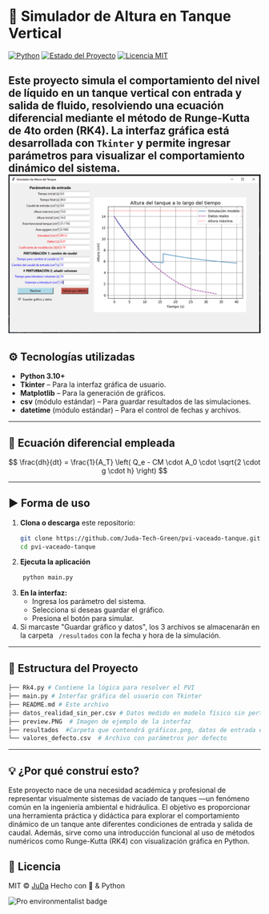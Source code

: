 # 🚰 Simulador de Altura en Tanque Vertical

[![Python](https://img.shields.io/badge/Python-3.10+-blue.svg)](https://www.python.org/)
[![Estado del Proyecto](https://img.shields.io/badge/Estado-En%20desarrollo-yellow)]()
[![Licencia MIT](https://img.shields.io/badge/Licencia-MIT-green.svg)](LICENSE)

Este proyecto simula el comportamiento del nivel de líquido en un tanque vertical con entrada y salida de fluido, resolviendo una ecuación diferencial mediante el método de Runge-Kutta de 4to orden (RK4). La interfaz gráfica está desarrollada con `Tkinter` y permite ingresar parámetros para visualizar el comportamiento dinámico del sistema.
![Password Manager Screenshot](./preview.PNG) 
---
## ⚙️ Tecnologías utilizadas

- **Python 3.10+**
- **Tkinter** – Para la interfaz gráfica de usuario.
- **Matplotlib** – Para la generación de gráficos.
- **csv** (módulo estándar) – Para guardar resultados de las simulaciones.
- **datetime** (módulo estándar) – Para el control de fechas y archivos.
---
## 🧮 Ecuación diferencial empleada
$$
\frac{dh}{dt} = \frac{1}{A_T} \left( Q_e - CM \cdot A_0 \cdot \sqrt{2 \cdot g \cdot h} \right)
$$

---
## ▶️ Forma de uso

1. **Clona o descarga** este repositorio:
   ```bash
   git clone https://github.com/Juda-Tech-Green/pvi-vaceado-tanque.git
   cd pvi-vaceado-tanque
   ```
2. **Ejecuta la aplicación**
```bash
    python main.py
```
3. **En la interfaz:**
    - Ingresa los parámetro del sistema.
    - Selecciona si deseas guardar el gráfico.
    - Presiona el botón para simular.
4. Si marcaste "Guardar gráfico y datos", los 3 archivos se almacenarán en la carpeta ``` /resultados``` con la fecha y hora de la simulación.
---
## 📂 Estructura del Proyecto
```bash
├── Rk4.py # Contiene la lógica para resolver el PVI 
├── main.py # Interfaz gráfica del usuario con Tkinter 
├── README.md # Este archivo 
├── datos_realidad_sin_per.csv # Datos medido en modelo físico sin perturbaciones
├── preview.PNG  # Imagen de ejemplo de la interfaz
├── resultados  #Carpeta que contendrá gráficos.png, datos de entrada en csv y resultados de tiempo y altura en csv.
└── valores_defecto.csv  # Archivo con parámetros por defecto
```
---
## 💡 ¿Por qué construí esto?
<p>
Este proyecto nace de una necesidad académica y profesional de representar visualmente sistemas de vaciado de tanques —un fenómeno común en la ingeniería ambiental e hidráulica. El objetivo es proporcionar una herramienta práctica y didáctica para explorar el comportamiento dinámico de un tanque ante diferentes condiciones de entrada y salida de caudal.
Además, sirve como una introducción funcional al uso de métodos numéricos como Runge-Kutta (RK4) con visualización gráfica en Python.
</p>

## 📜 Licencia
MIT © [JuDa](https://github.com/Juda-Tech-Green)
Hecho con 💚 & Python

![Pro environmentalist badge](https://img.shields.io/badge/dev-environmentalist-green)
